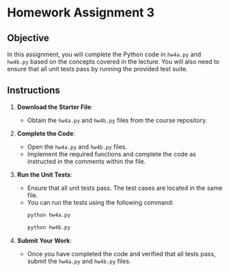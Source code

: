 # Homework Assignment 3

## Objective

In this assignment, you will complete the Python code in `hw4a.py` and `hw4b.py` based on the concepts covered in the lecture. You will also need to ensure that all unit tests pass by running the provided test suite.

## Instructions

1. **Download the Starter File**:

   - Obtain the `hw4a.py` and `hw4b.py` files from the course repository.

2. **Complete the Code**:

   - Open the `hw4a.py` and `hw4b.py` files.
   - Implement the required functions and complete the code as instructed in the comments within the file.

3. **Run the Unit Tests**:

   - Ensure that all unit tests pass. The test cases are located in the same file.
   - You can run the tests using the following command:
     ```bash
     python hw4a.py
     ```
     ```bash
     python hw4b.py
     ```

4. **Submit Your Work**:
   - Once you have completed the code and verified that all tests pass, submit the `hw4a.py` and `hw4b.py` files.
